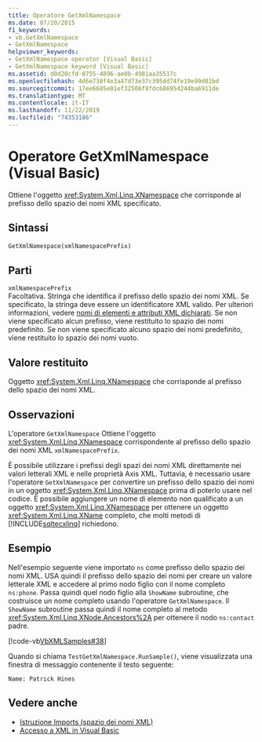 ```yaml
---
title: Operatore GetXmlNamespace
ms.date: 07/20/2015
f1_keywords:
- vb.GetXmlNamespace
- GetXmlNamespace
helpviewer_keywords:
- GetXmlNamespace operator [Visual Basic]
- GetXmlNamespace keyword [Visual Basic]
ms.assetid: d0d28cfd-0755-4896-ae0b-4981aa35517c
ms.openlocfilehash: 4d6e738f4e3a47d73e37c395dd74fe19e99d81bd
ms.sourcegitcommit: 17ee6605e01ef32506f8fdc686954244ba6911de
ms.translationtype: MT
ms.contentlocale: it-IT
ms.lasthandoff: 11/22/2019
ms.locfileid: "74353186"
---
```

# <a name="getxmlnamespace-operator-visual-basic"></a>Operatore GetXmlNamespace (Visual Basic)
Ottiene l'oggetto <xref:System.Xml.Linq.XNamespace> che corrisponde al prefisso dello spazio dei nomi XML specificato.  
  
## <a name="syntax"></a>Sintassi  
  
```vb  
GetXmlNamespace(xmlNamespacePrefix)  
```  
  
## <a name="parts"></a>Parti  
 `xmlNamespacePrefix`  
 Facoltativa. Stringa che identifica il prefisso dello spazio dei nomi XML. Se specificato, la stringa deve essere un identificatore XML valido. Per ulteriori informazioni, vedere [nomi di elementi e attributi XML dichiarati](../../../visual-basic/programming-guide/language-features/xml/names-of-declared-xml-elements-and-attributes.md). Se non viene specificato alcun prefisso, viene restituito lo spazio dei nomi predefinito. Se non viene specificato alcuno spazio dei nomi predefinito, viene restituito lo spazio dei nomi vuoto.  
  
## <a name="return-value"></a>Valore restituito  
 Oggetto <xref:System.Xml.Linq.XNamespace> che corrisponde al prefisso dello spazio dei nomi XML.  
  
## <a name="remarks"></a>Osservazioni  
 L'operatore `GetXmlNamespace` Ottiene l'oggetto <xref:System.Xml.Linq.XNamespace> corrispondente al prefisso dello spazio dei nomi XML `xmlNamespacePrefix`.  
  
 È possibile utilizzare i prefissi degli spazi dei nomi XML direttamente nei valori letterali XML e nelle proprietà Axis XML. Tuttavia, è necessario usare l'operatore `GetXmlNamespace` per convertire un prefisso dello spazio dei nomi in un oggetto <xref:System.Xml.Linq.XNamespace> prima di poterlo usare nel codice. È possibile aggiungere un nome di elemento non qualificato a un oggetto <xref:System.Xml.Linq.XNamespace> per ottenere un oggetto <xref:System.Xml.Linq.XName> completo, che molti metodi di [!INCLUDE[sqltecxlinq](~/includes/sqltecxlinq-md.md)] richiedono.  
  
## <a name="example"></a>Esempio  
 Nell'esempio seguente viene importato `ns` come prefisso dello spazio dei nomi XML. USA quindi il prefisso dello spazio dei nomi per creare un valore letterale XML e accedere al primo nodo figlio con il nome completo `ns:phone`. Passa quindi quel nodo figlio alla `ShowName` subroutine, che costruisce un nome completo usando l'operatore `GetXmlNamespace`. Il `ShowName` subroutine passa quindi il nome completo al metodo <xref:System.Xml.Linq.XNode.Ancestors%2A> per ottenere il nodo `ns:contact` padre.  
  
 [!code-vb[VbXMLSamples#38](~/samples/snippets/visualbasic/VS_Snippets_VBCSharp/VbXMLSamples/VB/GetXmlNamespace.vb#38)]  
  
 Quando si chiama `TestGetXmlNamespace.RunSample()`, viene visualizzata una finestra di messaggio contenente il testo seguente:  
  
 `Name: Patrick Hines`  
  
## <a name="see-also"></a>Vedere anche

- [Istruzione Imports (spazio dei nomi XML)](../../../visual-basic/language-reference/statements/imports-statement-xml-namespace.md)
- [Accesso a XML in Visual Basic](../../../visual-basic/programming-guide/language-features/xml/accessing-xml.md)
